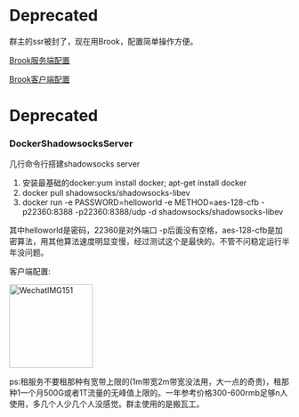 # Deprecated

群主的ssr被封了，现在用Brook，配置简单操作方便。

[Brook服务端配置](https://txthinking.github.io/brook/#/zh-cn/brook-server)

[Brook客户端配置](https://txthinking.github.io/brook/#/zh-cn/install-gui-client)

# Deprecated
### DockerShadowsocksServer

几行命令行搭建shadowsocks server

1. 安装最基础的docker:yum install docker; apt-get install docker
2. docker pull shadowsocks/shadowsocks-libev
3. docker run -e PASSWORD=helloworld -e METHOD=aes-128-cfb -p22360:8388 -p22360:8388/udp -d shadowsocks/shadowsocks-libev

其中helloworld是密码，22360是对外端口 -p后面没有空格，aes-128-cfb是加密算法，用其他算法速度明显变慢，经过测试这个是最快的。不管不问稳定运行半年没问题。

客户端配置:

<img width="150" alt="WechatIMG151" src="https://user-images.githubusercontent.com/2038071/110611311-0f008000-81ca-11eb-97b4-18fb7aa1d941.png">


ps:租服务不要租那种有宽带上限的(1m带宽2m带宽没法用，大一点的奇贵)，租那种1一个月500G或者1T流量的无峰值上限的。一年参考价格300-600rmb足够n人使用，多几个人少几个人没感觉。群主使用的是搬瓦工。

